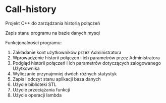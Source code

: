 # Call-history
Projekt C++ do zarządzania historią połączeń

Zapis stanu programu na bazie danych mysql

Funkcjonalności programu:
1. Zakładanie kont użytkowników przez Administratora
2. Wprowadzenie historii połączeń i ich parametrów przez Administratora
3. Podgląd historii połączeń i ich parametrów dotyczących zalogowanego Użytkownika
4. Wyliczanie przynajmniej dwóch różnych statystyk
5. Zapis i odczyt stanu aplikacji baza danych
6. Użycie biblioteki STL
7. Użycie przeciążania funkcji
8. Użycie operacji lambda
